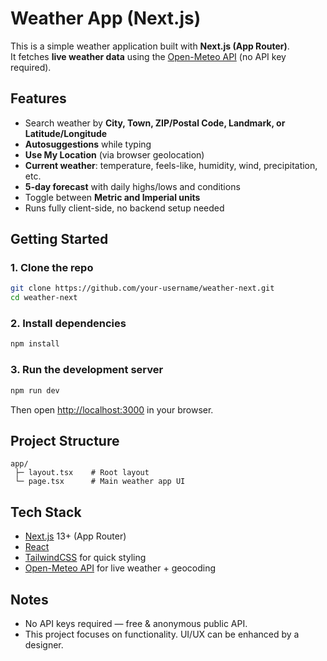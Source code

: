 # Weather App (Next.js)

This is a simple weather application built with **Next.js (App Router)**.  
It fetches **live weather data** using the [Open-Meteo API](https://open-meteo.com/) (no API key required).

## Features
- Search weather by **City, Town, ZIP/Postal Code, Landmark, or Latitude/Longitude**
- **Autosuggestions** while typing
- **Use My Location** (via browser geolocation)
- **Current weather**: temperature, feels-like, humidity, wind, precipitation, etc.
- **5-day forecast** with daily highs/lows and conditions
- Toggle between **Metric and Imperial units**
- Runs fully client-side, no backend setup needed

## Getting Started

### 1. Clone the repo
```bash
git clone https://github.com/your-username/weather-next.git
cd weather-next
```

### 2. Install dependencies
```bash
npm install
```

### 3. Run the development server
```bash
npm run dev
```

Then open [http://localhost:3000](http://localhost:3000) in your browser.

## Project Structure
```
app/
 ├─ layout.tsx    # Root layout
 └─ page.tsx      # Main weather app UI
```

## Tech Stack
- [Next.js](https://nextjs.org/) 13+ (App Router)
- [React](https://react.dev/)
- [TailwindCSS](https://tailwindcss.com/) for quick styling
- [Open-Meteo API](https://open-meteo.com/) for live weather + geocoding

## Notes
- No API keys required — free & anonymous public API.
- This project focuses on functionality. UI/UX can be enhanced by a designer.
